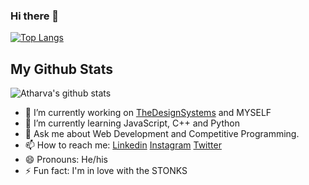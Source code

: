 ### Hi there 👋

[![Top Langs](https://github-readme-stats.vercel.app/api/top-langs/?username=atharvagadkari05&layout=compact)](https://github.com/anuraghazra/github-readme-stats)



## My Github Stats


![Atharva's github stats](https://github-readme-stats.vercel.app/api?username=atharvagadkari05&show_icons=true&theme=radical)








- 🔭 I’m currently working on [TheDesignSystems](https://github.com/DesignSystemsOSS) and MYSELF
- 🌱 I’m currently learning JavaScript, C++ and Python
- 💬 Ask me about Web Development and Competitive Programming.
- 📫 How to reach me: [Linkedin](https://www.linkedin.com/in/atharva-gadkari-0974b11b6/)
[Instagram](https://www.instagram.com/ig_atharva05/)
[Twitter](https://twitter.com/atharvagadkari5)
- 😄 Pronouns: He/his
- ⚡ Fun fact: I'm in love with the STONKS
